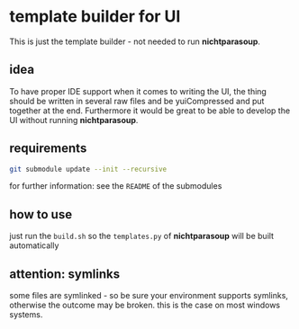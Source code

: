 # template builder for UI
This is just the template builder - not needed to run __nichtparasoup__.


## idea
To have proper IDE support when it comes to writing the UI, the thing should be written in several raw files and be
yuiCompressed and put together at the end.
Furthermore it would be great to be able to develop the UI without running __nichtparasoup__.


## requirements
```sh
git submodule update --init --recursive
```
for further information: see the `README` of the submodules


## how to use
just run the `build.sh` so the `templates.py` of __nichtparasoup__ will be built automatically

## attention: symlinks
some files are symlinked - so be sure your environment supports symlinks, otherwise the outcome may be broken. 
this is the case on most windows systems. 
